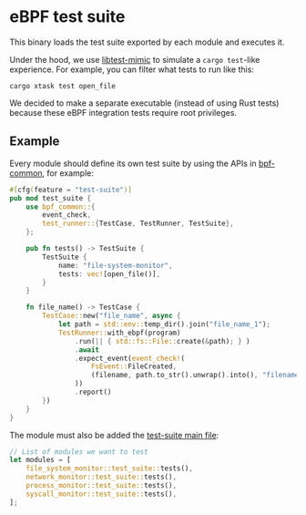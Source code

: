 # eBPF test suite

This binary loads the test suite exported by each module and executes it. 

Under the hood, we use [libtest-mimic](https://github.com/LukasKalbertodt/libtest-mimic)
to simulate a `cargo test`-like experience. For example, you can filter what
tests to run like this:

```
cargo xtask test open_file
```

We decided to make a separate executable (instead of using Rust tests) because
these eBPF integration tests require root privileges.


## Example

Every module should define its own test suite by using the APIs in
[bpf-common](../bpf-common/src/test_runner.rs), for example:

```rust
#[cfg(feature = "test-suite")]
pub mod test_suite {
    use bpf_common::{
        event_check,
        test_runner::{TestCase, TestRunner, TestSuite},
    };

    pub fn tests() -> TestSuite {
        TestSuite {
            name: "file-system-monitor",
            tests: vec![open_file()],
        }
    }

    fn file_name() -> TestCase {
        TestCase::new("file_name", async {
            let path = std::env::temp_dir().join("file_name_1");
            TestRunner::with_ebpf(program)
                .run(|| { std::fs::File::create(&path); } )
                .await
                .expect_event(event_check!(
                    FsEvent::FileCreated,
                    (filename, path.to_str().unwrap().into(), "filename")
                ))
                .report()
        })
    }
}
```

The module must also be added the [test-suite main file](./src/main.rs):
```rust
// List of modules we want to test
let modules = [
    file_system_monitor::test_suite::tests(),
    network_monitor::test_suite::tests(),
    process_monitor::test_suite::tests(),
    syscall_monitor::test_suite::tests(),
];
```

